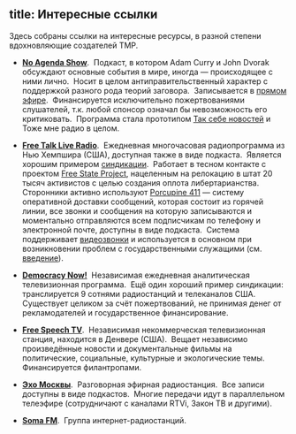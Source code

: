 title: Интересные ссылки
---

Здесь собраны ссылки на интересные ресурсы, в разной степени вдохновляющие
создателей ТМР.

- **[No Agenda Show][nas]**.  Подкаст, в котором Adam Curry и John Dvorak
  обсуждают основные события в мире, иногда — происходящее с ними лично.  Носит
  в целом антиправительственный характер с поддержкой разного рода теорий
  заговора.  Записывается в [прямом эфире][nal].  Финансируется исключительно
  пожертвованиями слушателей, т.к. любой спонсор означал бы невозможность его
  критиковать.  Программа стала прототипом [Так себе новостей][tsn] и Тоже мне
  радио в целом.

- **[Free Talk Live Radio][ftl]**.  Ежедневная многочасовая радиопрограмма из
  Нью Хемпшира (США), доступная также в виде подкаста.  Является хорошим
  примером [синдикации][syn].  Работает в тесном контакте с проектом [Free State
  Project][fsp], нацеленным на релокацию в штат 20 тысяч активистов с целью
  создания оплота либертарианства.  Сторонники активно используют [Porcupine
  411][411] — систему оперативной доставки сообщений, которая состоит из горячей
  линии, все звонки и сообщения на которую записываются и моментально
  отправляются всем подписчикам по телефону и электронной почте, доступны в виде
  подкаста.  Система поддерживает [видеозвонки][qik] и используется в основном
  при возникновении проблем с государственными служащими (см. [введение][int]).

- **[Democracy Now!][dcn]**  Независимая ежедневная аналитическая телевизионная
  программа.  Ещё один хороший пример синдикации: транслируется 9 сотнями
  радиостанций и телеканалов США.  Существует целиком за счёт пожертвований, не
  принимая денег от рекламодателей и государственное финансирование.

- **[Free Speech TV][fst]**.  Независимая некоммерческая телевизионная станция,
  находится в Денвере (США).  Вещает независимо произведённые новости и
  документальные фильмы на политические, социальные, культурные и экологические
  темы.  Финансируется филантропами.

- **[Эхо Москвы][ech]**.  Разговорная эфирная радиостанция.  Все записи доступны
  в виде подкастов.  Многие передачи идут в параллельном телеэфире (сотрудничают
  с каналами RTVi, Закон ТВ и другими).

- **[Soma FM][sfm]**.  Группа интернет-радиостанций.

[nas]: http://www.noagendashow.com/
[nal]: http://noagendastream.com/
[ftl]: http://www.freetalklive.com/
[tsn]: /news.html
[syn]: http://en.wikipedia.org/wiki/Broadcast_syndication
[fsp]: http://www.freestateproject.org/
[dcn]: http://www.democracynow.org/
[411]: http://nh.porcupine411.com/
[qik]: http://qik.com/
[int]: http://newsfornatives.com/blog/2010/02/28/nh-libertarians-emergency-hotline-dos-and-donts-22/
[fst]: http://www.freespeech.org/
[ech]: http://www.echo.msk.ru/
[sfm]: http://somafm.com/
